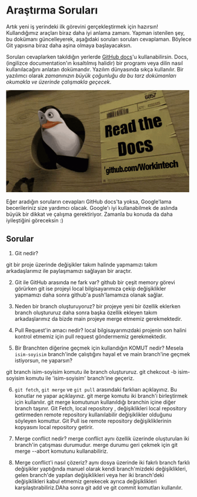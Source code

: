 # Araştırma Soruları

Artık yeni iş yerindeki ilk görevini gerçekleştirmek için hazırsın! Kullandığımız araçları biraz daha iyi anlama zamanı. Yapman istenilen şey, bu dokümanı güncelleyerek, aşağıdaki soruları soruları cevaplaman. Böylece Git yapısına biraz daha aşina olmaya başlayacaksın.

Soruları cevaplarken takıldığın yerlerde [GitHub docs](https://docs.github.com/en)'u kullanabilirsin. Docs, (ingilizce documentation'ın kısaltılmış halidir) bir programı veya dilin nasıl kullanılacağını anlatan dokümandır. Yazılım dünyasında sıkça kullanılır. Bir yazılımcı olarak _zamanınızın büyük çoğunluğu da bu tarz dokümanları okumakla ve üzerinde çalışmakla geçecek_.

![READ THE DOCS](https://github.com/Workintech/FSWeb-S1G1-Projesi-Web-Development-Projesi-icin-Git/blob/main/read-the-docs-wit.gif?raw=true)

Eğer aradığın soruların cevapları GitHub docs'ta yoksa, Google'lama becerileriniz size yardımcı olacak. Google'ı iyi kullanabilmek de aslında büyük bir dikkat ve çalışma gerektiriyor. Zamanla bu konuda da daha iyileştiğini göreceksin :)

## Sorular

1. Git nedir?

git bir proje üzerinde değişikler takım halinde yapmamızı takım arkadaşlarımız ile paylaşmamızı sağlayan bir araçtır.

2. Git ile GitHub arasında ne fark var?
github bir çeşit memory görevi görürken git ise projeyi local bilgisayarımıza çekip değişiklikler yapmamızı daha sonra github'a push'lamamıza olanak sağlar.

3. Neden bir branch oluşturuyoruz?
bir projeye yeni bir özellik eklerken branch oluştururuz daha sonra başka özellik ekleyen takım arkadaşlarımız da bizde main projeye merge etmemiz gerekmektedir.

4. Pull Request'in amacı nedir?
local bilgisayarımızdaki projenin son halini kontrol etmemiz için pull request göndermemiz gerekmektedir.

5. Bir Branchten diğerine geçmek için kullandığın KOMUT nedir? Mesela `isim-soyisim` branch'inde çalıştığını hayal et ve main branch'ine geçmek istiyorsun, ne yaparsın?

git branch isim-soyisim komutu ile branch oluştururuz. git chekcout -b isim-soyisim komutu ile 'isim-soyisim' branch'ine geçeriz.

6. `git fetch`, `git merge` ve `git pull` arasındaki farklıarı açıklayınız. Bu konutlar ne yapar açıklayınız.
git merge komutu iki branch'i birleştirmek için kullanılır. git merge komutunun kullanıldığı branchin içine diğer branch taşınır.
Git Fetch, local repository , değişiklikleri local repository  getirmeden remote repository  kullanılabilir değişiklikler olduğunu söyleyen komuttur. Git Pull ise remote repository  değişikliklerinin kopyasını local repository getirir.

7. Merge conflict nedir?
merge conflict aynı özellik üzerinde oluşturulan iki branch'in çatışması durumudur. merge durumu geri çekmek için git merge --abort komutunu kullanabiliriz.
8. Merge conflict'i nasıl çözeriz?
aynı dosya üzerinde iki fakrlı branch farklı değişikler yaptığında manuel olarak kendi branch'mizdeki değişiklikleri, gelen branch'de yapılan değişiklikleri veya her iki branch'deki değişiklikleri kabul etmemiz gerekecek ayrıca değişiklikleri karşılaştırabiliriz.DAha sonra git add ve git commit komutları kullanılır.
